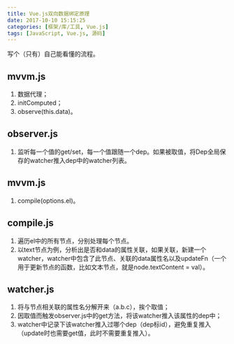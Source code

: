 ```yaml
---
title: Vue.js双向数据绑定原理
date: 2017-10-10 15:15:25
categories: [框架/库/工具, Vue.js]
tags: [JavaScript, Vue.js, 源码]
---
```


写个（只有）自己能看懂的流程。

## mvvm.js

1. 数据代理；
2. initComputed；
3. observe(this.data)。

## observer.js

1. 监听每一个值的get/set，每一个值跟随一个dep。如果被取值，将Dep全局保存的watcher推入dep中的watcher列表。

## mvvm.js

1. compile(options.el)。

## compile.js

1. 遍历el中的所有节点，分别处理每个节点。
2. 以text节点为例，分析出是否和data的属性关联，如果关联，新建一个watcher，watcher中包含了此节点、关联的data属性名以及updateFn（一个用于更新节点的函数，比如文本节点，就是node.textContent = val）。

## watcher.js

1. 将与节点相关联的属性名分解开来（a.b.c），挨个取值；
2. 因取值而触发observer.js中的get方法，将该watcher推入该属性的dep中；
3. watcher中记录下该watcher推入过哪个dep（dep标id），避免重复推入（update时也需要get值，此时不需要重复推入）。
